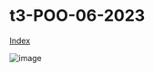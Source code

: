 # t3-POO-06-2023

<a href="https://sergiogallegogudino.github.io/t3-POO-06-2023/">Index</a>

![image](https://github.com/SergioGallegoGudino/t3-POO-06-2023/assets/118269684/f84cda1c-27c7-453f-95e7-d40d77576216)
